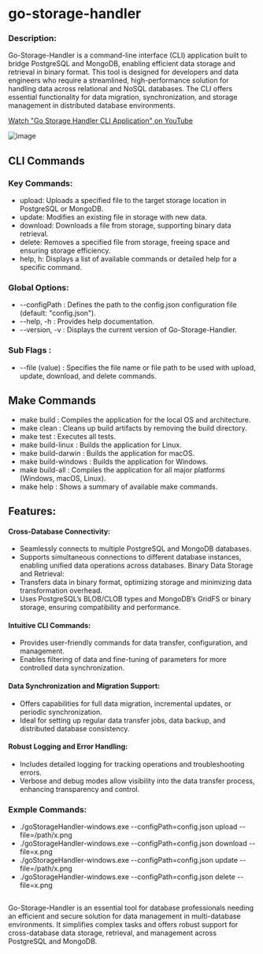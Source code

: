 # go-storage-handler
### Description:
Go-Storage-Handler is a command-line interface (CLI) application built to bridge PostgreSQL and MongoDB, enabling efficient data storage and retrieval in binary format. This tool is designed for developers and data engineers who require a streamlined, high-performance solution for handling data across relational and NoSQL databases. The CLI offers essential functionality for data migration, synchronization, and storage management in distributed database environments.

[Watch "Go Storage Handler CLI Application" on YouTube](https://www.youtube.com/watch?v=giLDNG9wu9Q)

![image](https://github.com/user-attachments/assets/a888f44f-9968-4964-b7df-e75cb588653f)

## CLI Commands
### Key Commands:

* upload: Uploads a specified file to the target storage location in PostgreSQL or MongoDB.
* update: Modifies an existing file in storage with new data.
* download: Downloads a file from storage, supporting binary data retrieval.
* delete: Removes a specified file from storage, freeing space and ensuring storage efficiency.
* help, h: Displays a list of available commands or detailed help for a specific command.

### Global Options:
* --configPath : Defines the path to the config.json configuration file (default: "config.json").
* --help, -h : Provides help documentation.
* --version, -v : Displays the current version of Go-Storage-Handler.

### Sub Flags :
* --file (value) : Specifies the file name or file path to be used with upload, update, download, and delete commands.

## Make Commands
* make build : Compiles the application for the local OS and architecture.
* make clean : Cleans up build artifacts by removing the build directory.
* make test : Executes all tests.
* make build-linux : Builds the application for Linux.
* make build-darwin : Builds the application for macOS.
* make build-windows : Builds the application for Windows.
* make build-all : Compiles the application for all major platforms (Windows, macOS, Linux).
* make help : Shows a summary of available make commands.

## Features:

#### Cross-Database Connectivity:

* Seamlessly connects to multiple PostgreSQL and MongoDB databases.
* Supports simultaneous connections to different database instances, enabling unified data operations across databases.
Binary Data Storage and Retrieval:
* Transfers data in binary format, optimizing storage and minimizing data transformation overhead.
* Uses PostgreSQL’s BLOB/CLOB types and MongoDB’s GridFS or binary storage, ensuring compatibility and performance.
#### Intuitive CLI Commands:

* Provides user-friendly commands for data transfer, configuration, and management.
* Enables filtering of data and fine-tuning of parameters for more controlled data synchronization.
  
#### Data Synchronization and Migration Support:
* Offers capabilities for full data migration, incremental updates, or periodic synchronization.
* Ideal for setting up regular data transfer jobs, data backup, and distributed database consistency.
  
#### Robust Logging and Error Handling:
* Includes detailed logging for tracking operations and troubleshooting errors.
* Verbose and debug modes allow visibility into the data transfer process, enhancing transparency and control.

### Exmple Commands:
* ./goStorageHandler-windows.exe --configPath=config.json upload --file=/path/x.png
* ./goStorageHandler-windows.exe --configPath=config.json download --file=x.png
* ./goStorageHandler-windows.exe --configPath=config.json update --file=/path/x.png
* ./goStorageHandler-windows.exe --configPath=config.json delete --file=x.png

##
Go-Storage-Handler is an essential tool for database professionals needing an efficient and secure solution for data management in multi-database environments. It simplifies complex tasks and offers robust support for cross-database data storage, retrieval, and management across PostgreSQL and MongoDB.
